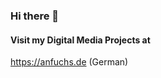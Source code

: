 ### Hi there 👋


#### Visit my Digital Media Projects at <br />
<a hreflang=”de” href="https://anfuchs.de" target="_blank" rel="noopener">https://anfuchs.de (German)</a><br />

<!--
**foxytocin/foxytocin** is a ✨ _special_ ✨ repository because its `README.md` (this file) appears on your GitHub profile.

Here are some ideas to get you started:

- 🔭 I’m currently working on ...
- 🌱 I’m currently learning ...
- 👯 I’m looking to collaborate on ...
- 🤔 I’m looking for help with ...
- 💬 Ask me about ...
- 📫 How to reach me: ...
- 😄 Pronouns: ...
- ⚡ Fun fact: ...
-->
